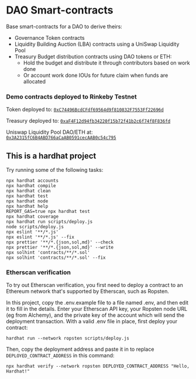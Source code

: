 # DAO Smart-contracts

Base smart-contracts for a DAO to derive theirs:

- Governance Token contracts
- Liquidity Building Auction (LBA) contracts using a UniSwap Liquidity Pool
- Treasury Budget distribution contracts using DAO tokens or ETH:
    - Hold the budget and distribute it through contributors based on work done
    - Or account work done IOUs for future claim when funds are allocated

### Demo contracts deployed to Rinkeby Testnet

Token deployed to: [`0xC74496BcdCFdf69564d9f810832F7553Ff22696d`](https://rinkeby.etherscan.io/token/0xC74496BcdCFdf69564d9f810832F7553Ff22696d)

Treasury deployed to: [`0xaF4F12d94fb34220f15b72f41b2c6f74f8F836fd`](https://rinkeby.etherscan.io/address/0xaF4F12d94fb34220f15b72f41b2c6f74f8F836fd)

Uniswap Liquidity Pool DAO/ETH at: [`0x3A2315fC6B4ABD766aCaAB0591cecAAB0c54c795`](https://rinkeby.etherscan.io/address/0x3a2315fc6b4abd766acaab0591cecaab0c54c795)

## This is a hardhat project

Try running some of the following tasks:

```shell
npx hardhat accounts
npx hardhat compile
npx hardhat clean
npx hardhat test
npx hardhat node
npx hardhat help
REPORT_GAS=true npx hardhat test
npx hardhat coverage
npx hardhat run scripts/deploy.js
node scripts/deploy.js
npx eslint '**/*.js'
npx eslint '**/*.js' --fix
npx prettier '**/*.{json,sol,md}' --check
npx prettier '**/*.{json,sol,md}' --write
npx solhint 'contracts/**/*.sol'
npx solhint 'contracts/**/*.sol' --fix
```

### Etherscan verification

To try out Etherscan verification, you first need to deploy a contract to an Ethereum network that's supported by Etherscan, such as Ropsten.

In this project, copy the .env.example file to a file named .env, and then edit it to fill in the details. Enter your Etherscan API key, your Ropsten node URL (eg from Alchemy), and the private key of the account which will send the deployment transaction. With a valid .env file in place, first deploy your contract:

```shell
hardhat run --network ropsten scripts/deploy.js
```

Then, copy the deployment address and paste it in to replace `DEPLOYED_CONTRACT_ADDRESS` in this command:

```shell
npx hardhat verify --network ropsten DEPLOYED_CONTRACT_ADDRESS "Hello, Hardhat!"
```
